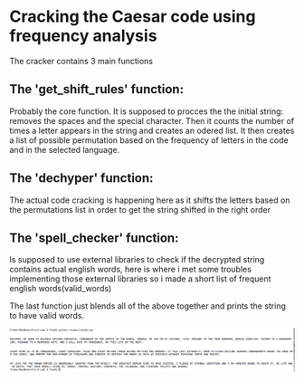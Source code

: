 # Cracking the Caesar code using frequency analysis
The cracker contains 3 main functions

## The 'get_shift_rules' function:
Probably the core function. 
It is supposed to procces the the initial string: removes the spaces and the special character. Then it counts the number of times a letter appears in the string and creates an odered list. It then creates a list of possible permutation based on the frequency of letters in the code and in the selected language.

## The 'dechyper' function:
The actual code cracking is happening here as it shifts the letters based on the permutations list in order to get the string shifted in the right order

## The 'spell_checker' function:
Is supposed to use external libraries to check if the decrypted string contains actual english words, here is where i met some troubles implementing those external libraries so i made a short list of frequent english words(valid_words)

The last function just blends all of the above together and prints the string to have valid words.

![alt text](https://github.com/VladCroitoru/SI-labs/blob/master/Lab%203/results.png "Cracked codes")
